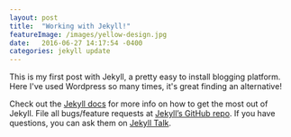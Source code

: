 ```yaml
---
layout: post
title:  "Working with Jekyll!"
featureImage: /images/yellow-design.jpg
date:   2016-06-27 14:17:54 -0400
categories: jekyll update
---
```


This is my first post with Jekyll, a pretty easy to install blogging platform. Here I've used Wordpress so many times, it's great finding an alternative!

Check out the [Jekyll docs][jekyll-docs] for more info on how to get the most out of Jekyll. File all bugs/feature requests at [Jekyll’s GitHub repo][jekyll-gh]. If you have questions, you can ask them on [Jekyll Talk][jekyll-talk].

[jekyll-docs]: http://jekyllrb.com/docs/home
[jekyll-gh]:   https://github.com/jekyll/jekyll
[jekyll-talk]: https://talk.jekyllrb.com/
